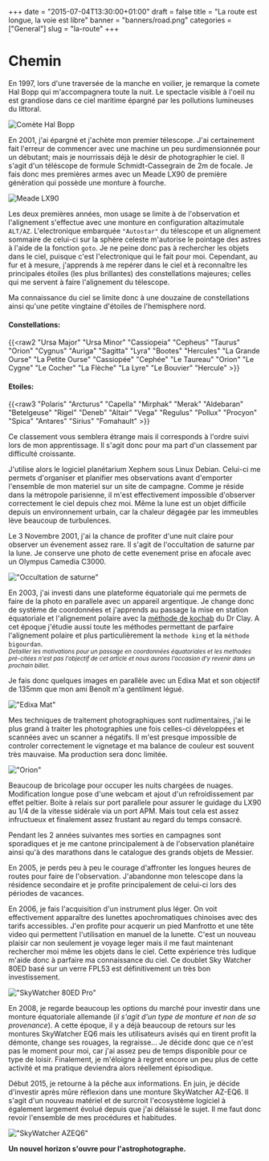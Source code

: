 +++
date = "2015-07-04T13:30:00+01:00"
draft = false
title = "La route est longue, la voie est libre"
banner = "banners/road.png"
categories = ["General"]
slug = "la-route"
+++

Chemin
======

En 1997, lors d'une traversée de la manche en voilier, je remarque la comete Hal Bopp qui m'accompagnera toute la nuit. Le spectacle visible à l'oeil nu est grandiose dans ce ciel maritime épargné par les pollutions lumineuses du littoral.

![Comète Hal Bopp ](https://upload.wikimedia.org/wikipedia/commons/thumb/d/df/Comet-Hale-Bopp-29-03-1997_hires_adj.jpg/300px-Comet-Hale-Bopp-29-03-1997_hires_adj.jpg)

En 2001, j'ai épargné et j'achète mon premier télescope. J'ai certainement fait l'erreur de commencer avec une machine un peu surdimensionnée pour un débutant; mais je nourrissais déjà le désir de photographier le ciel. Il s'agit d'un téléscope de formule Schmidt-Cassegrain de 2m de focale. Je fais donc mes premières armes avec un Meade LX90 de première génération qui possède une monture à fourche.

![Meade LX90](http://astro.atosc.org/images/lx90.png)

Les deux premières années, mon usage se limite à de l'observation et l'alignement s'effectue avec une monture en configuration altazimutale `ALT/AZ`. L'electronique embarquée `"Autostar"` du télescope et un alignement sommaire de celui-ci sur la sphère celeste m'autorise le pointage des astres à l'aide de la fonction `goto`. Je ne peine donc pas à rechercher les objets dans le ciel, puisque c'est l'electronique qui le fait pour moi. Cependant, au fur et à mesure, j'apprends à me repérer dans le ciel et à reconnaître les principales étoiles (les plus brillantes) des constellations majeures; celles qui me servent à faire l'alignement du télescope.

Ma connaissance du ciel se limite donc à une douzaine de constellations ainsi qu'une petite vingtaine d'étoiles de l'hemisphere nord.

#### Constellations:
{{<raw2
"Ursa Major"
"Ursa Minor"
"Cassiopeia"
"Cepheus"
"Taurus"
"Orion"
"Cygnus"
"Auriga"
"Sagitta"
"Lyra"
"Bootes"
"Hercules"
"La Grande Ourse"
"La Petite Ourse"
"Cassiopée"
"Cephée"
"Le Taureau"
"Orion"
"Le Cygne"
"Le Cocher"
"La Flèche"
"La Lyre"
"Le Bouvier"
"Hercule" >}}

#### Etoiles:
 {{<raw3 "Polaris"
  "Arcturus"
  "Capella"
  "Mirphak"
  "Merak"
  "Aldebaran"
  "Betelgeuse"
  "Rigel"
  "Deneb"
  "Altair"
  "Vega"
  "Regulus"
  "Pollux"
  "Procyon"
  "Spica"
  "Antares"
  "Sirius"
  "Fomahault" >}}

Ce classement vous semblera étrange mais il corresponds à l'ordre suivi lors de mon apprentissage. Il s'agit donc pour ma part d'un classement par difficulté croissante.

J'utilise alors le logiciel planétarium Xephem sous Linux Debian. Celui-ci me permets d'organiser et planifier mes observations avant d'emporter l'ensemble de mon materiel sur un site de campagne. Comme je réside dans la métropole parisienne, il m'est effectivement impossible d'observer correctement le ciel depuis chez moi. Même la lune est un objet difficile depuis un environnement urbain, car la chaleur dégagée par les immeubles lève beaucoup de turbulences.

Le 3 Novembre 2001, j'ai la chance de profiter d'une nuit claire pour observer un évenement assez rare. Il s'agit de l'occultation de saturne par la lune. Je conserve une photo de cette evenement prise en afocale avec un Olympus Camedia C3000.

!["Occultation de saturne"](http://astro.atosc.org/images/saturne.png)

En 2003, j'ai investi dans une plateforme équatoriale qui me permets de faire de la photo en parallele avec un appareil argentique. Je change donc de système de coordonnées et j'apprends au passage la mise en station équatoriale et l'alignement polaire avec la [méthode de kochab](http://www.weasner.com/etx/ref_guides/polar_align.html) du Dr Clay. A cet époque j'étudie aussi toute les méthodes permettant de parfaire l'alignement polaire et plus particulièrement la `methode king` et la `méthode bigourdan`.
<br><small>*Detailler les motivations pour un passage en coordonnées équatoriales et les methodes pré-citées n'est pas l'objectif de cet article et nous aurons l'occasion d'y revenir dans un prochain billet.*</small>

Je fais donc quelques images en parallèle avec un Edixa Mat et son objectif de 135mm que mon ami Benoît m'a gentilment légué.

!["Edixa Mat"](http://astro.atosc.org/images/edixa-mat135.png)

Mes techniques de traitement photographiques sont rudimentaires, j'ai le plus grand à traiter les photographies une fois celles-ci développées et scannées avec un scanner a négatifs. Il m'est presque impossible de controler correctement le vignetage et ma balance de couleur est souvent très mauvaise. Ma production sera donc limitée.

!["Orion"](http://astro.atosc.org/images/orion.png)

Beaucoup de bricolage pour occuper les nuits chargées de nuages. Modification longue pose d'une  webcam et ajout d'un refroidissement par effet peltier. Boite à relais sur port parallele pour assurer le guidage du LX90 au 1/4 de la vitesse sidérale via un port APM. Mais tout cela est assez infructueux et finalement assez frustant au regard du temps consacré.

Pendant les 2 années suivantes mes sorties en campagnes sont sporadiques et je me cantone principalement à de l'observation planétaire ainsi qu'à des marathons dans le catalogue des grands objets de Messier.

En 2005, je perds peu à peu le courage d'affronter les longues heures de routes pour faire de l'observation. J'abandonne mon telescope dans la résidence secondaire et je profite principalement de celui-ci lors des périodes de vacances.

En 2006, je fais l'acquisition d'un instrument plus léger. On voit effectivement apparaître des lunettes apochromatiques chinoises avec des tarifs accessibles. J'en profite pour acquerir un pied Manfrotto et une tête video qui permettent l'utilisation en manuel de la lunette. C'est un nouveau plaisir car non seulement je voyage leger mais il me faut maintenant rechercher moi même les objets dans le ciel. Cette expérience très ludique m'aide donc à parfaire ma connaissance du ciel. Ce doublet Sky Watcher 80ED basé sur un verre FPL53 est définitivement un très bon investissement.

!["SkyWatcher 80ED Pro"](http://astro.atosc.org/images/80ED.png)

En 2008, je regarde beaucoup les options du marché pour investir dans une monture équatoriale allemande (*il s'agit d'un type de monture et non de sa provenance*). A cette époque, il y a déjà beaucoup de retours sur les montures SkyWatcher EQ6 mais les utilisateurs avisés qui en tirent profit la démonte, change ses rouages, la regraisse... Je décide donc que ce n'est pas le moment pour moi, car j'ai assez peu de temps disponible pour ce type de loisir. Finalement, je m'éloigne à regret encore un peu plus de cette activité et ma pratique deviendra alors réellement épisodique.

Début 2015, je retourne à la pêche aux informations. En juin, je décide d'investir après mûre réflexion dans une monture SkyWatcher AZ-EQ6. Il s'agit d'un nouveau matériel et de surcroit l'ecosystème logiciel à également largement évolué depuis que j'ai délaissé le sujet. Il me faut donc revoir l'ensemble de mes procédures et habitudes.

!["SkyWatcher AZEQ6"](http://astro.atosc.org/images/AZEQ6.png)

**Un nouvel horizon s'ouvre pour l'astrophotographe.**
